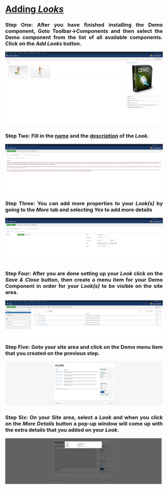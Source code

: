 <div style="text-align: justify">

# <u>Adding *Looks*</u>

### Step One: After you have finished installing the Demo component, Goto Toolbar->Components and then select the Demo component from the list of all available components. Click on the *Add Looks* button.
![Add Look](../../assets/demo/addLook1.png "Step One")

### Step Two: Fill in the <u>name</u> and the <u>description</u> of the *Look.*
![Add Look](../../assets/demo/addLook2.png "Step Two")

### Step Three: You can add more properties to your *Look(s)* by going to the *More* tab and selecting *Yes* to add more details
![Add Look](../../assets/demo/addLook3.png "Step Three")

### Step Four: After you are done setting up your *Look* click on the *Save & Close* button, then create a menu item for your Demo Component in order for your *Look(s)* to be visible on the site area.
![Add Look](../../assets/demo/addLook4.png "Step Four")

### Step Five: Goto your site area and click on the Demo menu item that you created on the previous step.
![Add Look](../../assets/demo/addLook5.png "Step Five")

### Step Six: On your Site area, select a *Look* and when you click on the *More Details* button a pop-up window will come up with the extra details that you added on your *Look*.
![Add Look](../../assets/demo/addLook6.png "Step Six")

</div>
